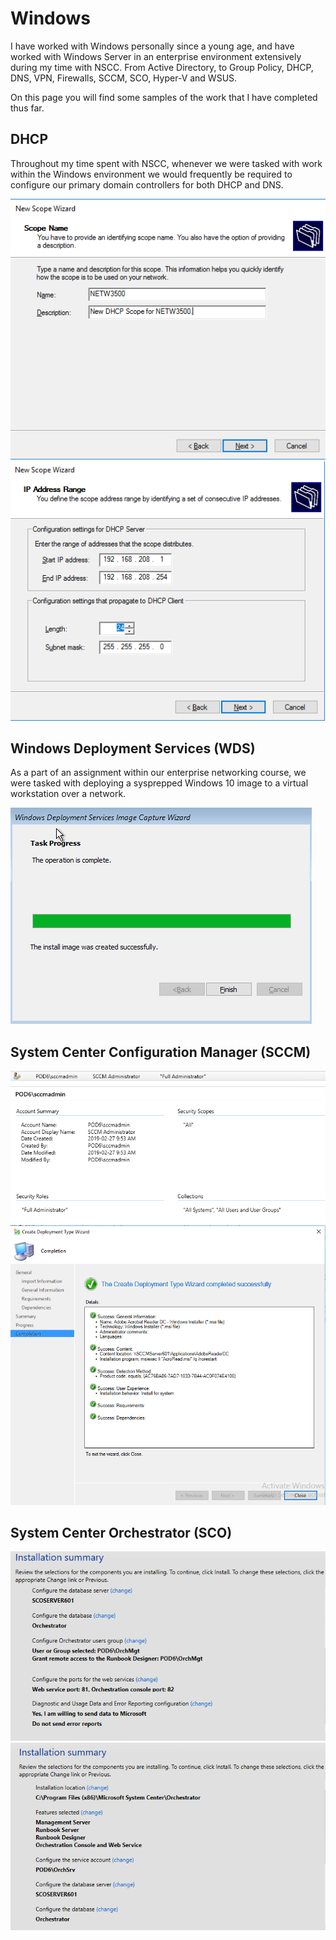 # Windows
I have worked with Windows personally since a young age, and have worked with Windows Server in an enterprise environment extensively during my time with NSCC. From Active Directory, to Group Policy, DHCP, DNS, VPN, Firewalls, SCCM, SCO, Hyper-V and WSUS. 

On this page you will find some samples of the work that I have completed thus far.

## DHCP
Throughout my time spent with NSCC, whenever we were tasked with work within the Windows environment we would frequently be required to configure our primary domain controllers for both DHCP and DNS. 

<img src="images/dhcpImage01.png">

<img src="images/dhcpImage02.png">

## Windows Deployment Services (WDS)
As a part of an assignment within our enterprise networking course, we were tasked with deploying a sysprepped Windows 10 image to a virtual workstation over a network.

<img src="images/wdsImage01.png">

## System Center Configuration Manager (SCCM)


<img src="images/sccmImage01.png">

<img src="images/sccmImage02.png">

## System Center Orchestrator (SCO)

<img src="images/scoImage01.png">

<img src="images/scoImage02.png">